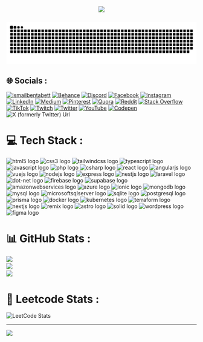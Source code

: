 <div align="center">
  <img height="200" src="https://media.licdn.com/dms/image/D4E16AQEoY-sxFLABnw/profile-displaybackgroundimage-shrink_350_1400/0/1697846332515?e=1704931200&v=beta&t=cliTXW8o2lBDSih912t7h9YTnqRtCMv-Dc3O1lFC-DU"  />
</div>

###

<img src="https://raw.githubusercontent.com/ismailbentabett/ismailbentabett/output/snake.svg" alt="Snake animation" />

###
## 🌐 Socials :
[![ismailbentabett](https://img.shields.io/badge/portfolio-ismailbentabett-blue)](https://ismailbentabett.github.io/)
[![Behance](https://img.shields.io/badge/Behance-1769ff?logo=behance&logoColor=white)](https://behance.net/ismailbentabett) [![Discord](https://img.shields.io/badge/Discord-%237289DA.svg?logo=discord&logoColor=white)](https://discord.gg/ismailbentabett) [![Facebook](https://img.shields.io/badge/Facebook-%231877F2.svg?logo=Facebook&logoColor=white)](https://facebook.com/ismailbentabett) [![Instagram](https://img.shields.io/badge/Instagram-%23E4405F.svg?logo=Instagram&logoColor=white)](https://instagram.com/ismailbentabett) [![LinkedIn](https://img.shields.io/badge/LinkedIn-%230077B5.svg?logo=linkedin&logoColor=white)](https://linkedin.com/in/ismailbentabett) [![Medium](https://img.shields.io/badge/Medium-12100E?logo=medium&logoColor=white)](https://medium.com/@ismailbentabett) [![Pinterest](https://img.shields.io/badge/Pinterest-%23E60023.svg?logo=Pinterest&logoColor=white)](https://pinterest.com/ismailbentabett) [![Quora](https://img.shields.io/badge/Quora-%23B92B27.svg?logo=Quora&logoColor=white)](https://quora.com/profile/ismailbentabett) [![Reddit](https://img.shields.io/badge/Reddit-%23FF4500.svg?logo=Reddit&logoColor=white)](https://reddit.com/user/ismailbentabett) [![Stack Overflow](https://img.shields.io/badge/-Stackoverflow-FE7A16?logo=stack-overflow&logoColor=white)](https://stackoverflow.com/users/ismailbentabett) [![TikTok](https://img.shields.io/badge/TikTok-%23000000.svg?logo=TikTok&logoColor=white)](https://tiktok.com/@ismailbentabett) [![Twitch](https://img.shields.io/badge/Twitch-%239146FF.svg?logo=Twitch&logoColor=white)](https://twitch.tv/ismailbentabett) [![Twitter](https://img.shields.io/badge/Twitter-%231DA1F2.svg?logo=Twitter&logoColor=white)](https://twitter.com/ismailbentabett) [![YouTube](https://img.shields.io/badge/YouTube-%23FF0000.svg?logo=YouTube&logoColor=white)](https://youtube.com/@ismailbentabett) [![Codepen](https://img.shields.io/badge/Codepen-000000?style=for-the-badge&logo=codepen&logoColor=white)](https://codepen.io/ismailbentabett) 
![X (formerly Twitter) Url](https://img.shields.io/twitter/follow/ismailbentabett)

###
# 💻 Tech Stack :
<div align="left">
  <img src="https://img.shields.io/badge/HTML5-E34F26?logo=html5&logoColor=white&style=for-the-badge"  alt="html5 logo"  />
  
  <img src="https://img.shields.io/badge/CSS3-1572B6?logo=css3&logoColor=white&style=for-the-badge"  alt="css3 logo"  />
  
  <img src="https://img.shields.io/badge/Tailwind CSS-06B6D4?logo=tailwindcss&logoColor=black&style=for-the-badge"  alt="tailwindcss logo"  />
  
  <img src="https://img.shields.io/badge/TypeScript-3178C6?logo=typescript&logoColor=white&style=for-the-badge"  alt="typescript logo"  />
  
  <img src="https://img.shields.io/badge/JavaScript-F7DF1E?logo=javascript&logoColor=black&style=for-the-badge"  alt="javascript logo"  />
  
  <img src="https://img.shields.io/badge/PHP-777BB4?logo=php&logoColor=black&style=for-the-badge"  alt="php logo"  />
  
  <img src="https://img.shields.io/badge/C Sharp-239120?logo=csharp&logoColor=white&style=for-the-badge"  alt="csharp logo"  />
  
  <img src="https://img.shields.io/badge/React-61DAFB?logo=react&logoColor=black&style=for-the-badge"  alt="react logo"  />
  
  <img src="https://img.shields.io/badge/Angular-DD0031?logo=angular&logoColor=white&style=for-the-badge"  alt="angularjs logo"  />
  
  <img src="https://img.shields.io/badge/Vue.js-4FC08D?logo=vuedotjs&logoColor=black&style=for-the-badge"  alt="vuejs logo"  />
  
  <img src="https://img.shields.io/badge/Node.js-339933?logo=nodedotjs&logoColor=white&style=for-the-badge"  alt="nodejs logo"  />
  
  <img src="https://img.shields.io/badge/Express-000000?logo=express&logoColor=white&style=for-the-badge"  alt="express logo"  />
  
  <img src="https://img.shields.io/badge/NestJS-E0234E?logo=nestjs&logoColor=white&style=for-the-badge"  alt="nestjs logo"  />
  
  <img src="https://img.shields.io/badge/Laravel-FF2D20?logo=laravel&logoColor=white&style=for-the-badge"  alt="laravel logo"  />
  
  <img src="https://img.shields.io/badge/.NET-512BD4?logo=dotnet&logoColor=white&style=for-the-badge"  alt="dot-net logo"  />
  
  <img src="https://img.shields.io/badge/Firebase-FFCA28?logo=firebase&logoColor=black&style=for-the-badge"  alt="firebase logo"  />
  
  <img src="https://img.shields.io/badge/Supabase-3ECF8E?logo=supabase&logoColor=black&style=for-the-badge"  alt="supabase logo"  />
  
  <img src="https://img.shields.io/badge/Amazon AWS-232F3E?logo=amazonaws&logoColor=white&style=for-the-badge"  alt="amazonwebservices logo"  />
  
  <img src="https://img.shields.io/badge/Microsoft Azure-0078D4?logo=microsoftazure&logoColor=white&style=for-the-badge"  alt="azure logo"  />
  
  <img src="https://img.shields.io/badge/Ionic-3880FF?logo=ionic&logoColor=white&style=for-the-badge"  alt="ionic logo"  />
  
  <img src="https://img.shields.io/badge/MongoDB-47A248?logo=mongodb&logoColor=white&style=for-the-badge"  alt="mongodb logo"  />
  
  <img src="https://img.shields.io/badge/MySQL-4479A1?logo=mysql&logoColor=white&style=for-the-badge"  alt="mysql logo"  />
  
  <img src="https://img.shields.io/badge/Microsoft SQL Server-CC2927?logo=microsoftsqlserver&logoColor=white&style=for-the-badge"  alt="microsoftsqlserver logo"  />
  
  <img src="https://img.shields.io/badge/SQLite-003B57?logo=sqlite&logoColor=white&style=for-the-badge"  alt="sqlite logo"  />
  
  <img src="https://img.shields.io/badge/PostgreSQL-4169E1?logo=postgresql&logoColor=white&style=for-the-badge"  alt="postgresql logo"  />
  
  <img src="https://img.shields.io/badge/Prisma-2D3748?logo=prisma&logoColor=white&style=for-the-badge"  alt="prisma logo"  />
  
  <img src="https://img.shields.io/badge/Docker-2496ED?logo=docker&logoColor=white&style=for-the-badge"  alt="docker logo"  />
  
  <img src="https://img.shields.io/badge/Kubernetes-326CE5?logo=kubernetes&logoColor=white&style=for-the-badge"  alt="kubernetes logo"  />
  
  <img src="https://img.shields.io/badge/Terraform-7B42BC?logo=terraform&logoColor=white&style=for-the-badge"  alt="terraform logo"  />
  
  <img src="https://img.shields.io/badge/Next.js-000000?logo=nextdotjs&logoColor=white&style=for-the-badge"  alt="nextjs logo"  />
  
  <img src="https://img.shields.io/badge/Remix-000000?logo=remix&logoColor=white&style=for-the-badge"  alt="remix logo"  />
  
  <img src="https://img.shields.io/badge/Astro-FF5D01?logo=astro&logoColor=black&style=for-the-badge"  alt="astro logo"  />
  
  <img src="https://img.shields.io/badge/Solid-2C4F7C?logo=solid&logoColor=white&style=for-the-badge"  alt="solid logo"  />
  
  <img src="https://img.shields.io/badge/WordPress-21759B?logo=wordpress&logoColor=white&style=for-the-badge"  alt="wordpress logo"  />
  
  <img src="https://img.shields.io/badge/Figma-F24E1E?logo=figma&logoColor=white&style=for-the-badge"  alt="figma logo"  />
</div>

###
# 📊 GitHub Stats : 
![](https://github-readme-stats-6ijsh5lcg-xisben2001x.vercel.app/api?username=ismailbentabett&theme=dark&hide_border=false&show_icons=false&include_all_commits=true)<br/>
![](https://github-readme-streak-stats.herokuapp.com/?user=ismailbentabett&theme=dark&hide_border=false)<br/>
![](https://github-readme-stats-6ijsh5lcg-xisben2001x.vercel.app/api/top-langs/?username=ismailbentabett&theme=dark&hide_border=false&include_all_commits=true&count_private=true&layout=compact&langs_count=20)

# 🚀 Leetcode Stats : 

![LeetCode Stats](https://leetcard.jacoblin.cool/ismailbentabett?theme=dark&font=Cherry%20Swash&ext=heatmap)

---
[![](https://visitcount.itsvg.in/api?id=ismailbentabett&icon=0&color=0)](https://visitcount.itsvg.in)

